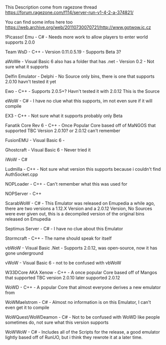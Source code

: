 This Description come from ragezone thread https://forum.ragezone.com/f114/server-run-v1-4-2-a-374821/

You can find some infos here too https://web.archive.org/web/20110730070721/http://www.gotwow.ic.cz


!Picasso! Emu - C# - Needs more work to allow players to enter world supports 2.0.0

Team WsD - C++ - Version 0.11.0.5.19 - Supports Beta 3?

aWoWe - Visual Basic 6 also has a folder that has .net - Version 0.2 - Not sure what it supports

Delfin Emulator - Delphi - No Source only bins, there is one that supports 2.0.10 havn't tested it yet

Ewo - C++ - Supports 2.0.5+? Havn't tested it with 2.0.12 This is the Source

eWoW - C# - I have no clue what this supports, im not even sure if it will compile

EX3 - C++ - Not sure what it supports probably only Beta

Fanatik Core Rev 6 - C++ - Once Popular Core based off of MaNGOS that supported TBC Version 2.0.10? or 2.0.12 can't remember

FusionEMU - Visual Basic 6 -

Ghostcraft - Visual Basic 6 - Never tried it

iWoW - C#

Ludmilla - C++ - Not sure what version this supports because i couldn't find AuthSocket.cpp

NOPLoader - C++ - Can't remember what this was used for

NOPServer - C++

ScarabWoW - C# - This Emulator was released on Emupedia a while ago, there are two versions a 1.12.X Version and a 2.0.12 Version, No Sources were ever given out, this is a decompiled version of the original bins released on Emupedia

Septimus Server - C# - I have no clue about this Emulator

Stormcraft - C++ - The name should speak for itself

vbWoW - Visual Basic .Net - Supports 2.0.12, was open-source, now it has gone underground

vWoW - Visual Basic 6 - not to be confused with vbWoW

W33DCore AKA Xenow - C++ - A once popular Core based off of Mangos that supported TBC version 2.0.10 later supported 2.0.12

WoWD - C++ - A popular Core that almost everyone derives a new emulator from

WoWMaelstrom - C# - Almost no information is on this Emulator, I can't even get it to compile

WoWQuest/WoWDeamon - C# - Not to be confused with WoWD like people sometimes do, not sure what this version supports

WoWWoW - C# - Includes all of the Scripts for the release, a good emulator lightly based off of RunUO, but i think they rewrote it at a later time.
